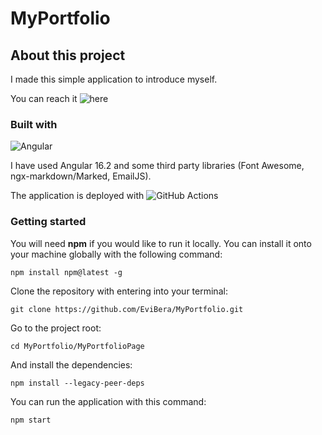# MyPortfolio



## About this project

I made this simple application to introduce myself. 



You can reach it ![here](https://evibera.github.io/MyPortfolio)




### Built with

![Angular](https://camo.githubusercontent.com/bacdca35c8a78ba29d82e45df864b3d29818db289207bbdca4ce6a9360436c21/68747470733a2f2f696d672e736869656c64732e696f2f62616467652f616e67756c61722d2532334444303033312e7376673f7374796c653d666f722d7468652d6261646765266c6f676f3d616e67756c6172266c6f676f436f6c6f723d7768697465)

I have used Angular 16.2 and some third party libraries (Font Awesome, ngx-markdown/Marked, EmailJS).

The application is deployed with ![GitHub Actions](https://img.shields.io/badge/github%20actions-%232671E5.svg?style=for-the-badge&logo=githubactions&logoColor=white)



### Getting started

You will need **npm** if you would like to run it locally. You can install it onto your machine globally with the following command:

```
npm install npm@latest -g
```



Clone the repository with entering into your terminal:

```
git clone https://github.com/EviBera/MyPortfolio.git
```



Go to the project root:

```
cd MyPortfolio/MyPortfolioPage
```



And install the dependencies:

```
npm install --legacy-peer-deps
```



You can run the application with this command:

```
npm start
```



